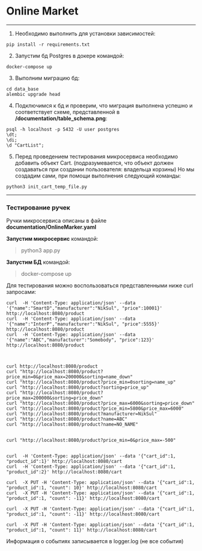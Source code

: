 # Online Market

_____
1) Необходимо выполнить для установки зависимостей:
```
pip install -r requirements.txt
```
2) Запустим бд Postgres в докере командой:
```
docker-compose up
```
3) Выполним миграцию бд:
```
cd data_base
alembic upgrade head
```
4) Подключимся к бд и проверим, что миграция выполнена успешно и соответствует схеме, представленной в __/documentation/table_schema.png__:
```
psql -h localhost -p 5432 -U user postgres
\dt;
\di;
\d "CartList";

```
5) Перед проведением тестирования микросервиса необходимо добавить объект Cart. (подразумевается, что объект должен создаваться при создании пользователя: владельца корзины)
Но мы создадим сами, при помощи выполнения следующий команды:
```
python3 init_cart_temp_file.py
```
_____
### Тестирование ручек
Ручки микросервиса описаны в файле __documentation/OnlineMarker.yaml__

**Запустим микросервис** командой:
> python3 app.py

**Запустим БД** командой:
> docker-compose up

Для тестирования можно воспользоваться представленными ниже curl запросами:
```
curl  -H 'Content-Type: application/json' --data '{"name":"SmartD","manufacturer":"NikSul", "price":10001}' http://localhost:8080/product
curl  -H 'Content-Type: application/json' --data '{"name":"InterP","manufacturer":"NikSul", "price":5555}' http://localhost:8080/product
curl  -H 'Content-Type: application/json' --data '{"name":"ABC","manufacturer":"Somebody", "price":123}' http://localhost:8080/product



curl http://localhost:8080/product
curl "http://localhost:8080/product?price_min=0&price_max=200000&sorting=name_down"
curl "http://localhost:8080/product?price_min=0sorting=name_up"
curl "http://localhost:8080/product?sorting=price_up"
curl "http://localhost:8080/product?price_max=200000&sorting=price_down"
curl "http://localhost:8080/product?price_max=6000&sorting=price_down"
curl "http://localhost:8080/product?price_min=5800&price_max=6000"
curl "http://localhost:8080/product?manufacturer=NikSul"
curl "http://localhost:8080/product?name=ABC"
curl "http://localhost:8080/product?name=NO_NAME"


curl "http://localhost:8080/product?price_min=0&price_max=-500"


curl  -H 'Content-Type: application/json' --data '{"cart_id":1, "product_id":1}' http://localhost:8080/cart
curl  -H 'Content-Type: application/json' --data '{"cart_id":1, "product_id":2}' http://localhost:8080/cart

curl  -X PUT -H 'Content-Type: application/json' --data '{"cart_id":1, "product_id":1, "count": 10}' http://localhost:8080/cart
curl  -X PUT -H 'Content-Type: application/json' --data '{"cart_id":1, "product_id":1, "count": -11}' http://localhost:8080/cart

curl  -X PUT -H 'Content-Type: application/json' --data '{"cart_id":1, "product_id":1, "count": -11}' http://localhost:8080/cart

curl  -X PUT -H 'Content-Type: application/json' --data '{"cart_id":1, "product_id":1, "count": 11}' http://localhost:8080/cart

```

Информация о событиях записывается в logger.log (не все события)